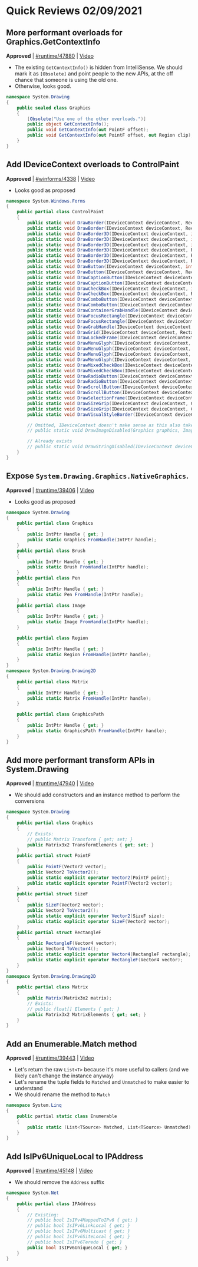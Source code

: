 # Quick Reviews 02/09/2021

## More performant overloads for Graphics.GetContextInfo

**Approved** | [#runtime/47880](https://github.com/dotnet/runtime/issues/47880#issuecomment-776141547) | [Video](https://www.youtube.com/watch?v=7bRCbwE9CYE&t=0h0m0s)

* The existing `GetContextInfo()` is hidden from IntelliSense. We should mark it as `[Obsolete]` and point people to the new APIs, at the off chance that someone is using the old one.
* Otherwise, looks good.

```C#
namespace System.Drawing
{
    public sealed class Graphics
    {
        [Obsolete("Use one of the other overloads.")]
        public object GetContextInfo();
        public void GetContextInfo(out PointF offset);
        public void GetContextInfo(out PointF offset, out Region clip);
    }
}
```

## Add IDeviceContext overloads to ControlPaint

**Approved** | [#winforms/4338](https://github.com/dotnet/winforms/issues/4338#issuecomment-776147268) | [Video](https://www.youtube.com/watch?v=7bRCbwE9CYE&t=0h16m26s)

* Looks good as proposed

```C#
namespace System.Windows.Forms
{
    public partial class ControlPaint
    {
        public static void DrawBorder(IDeviceContext deviceContext, Rectangle bounds, Color color, ButtonBorderStyle style);
        public static void DrawBorder(IDeviceContext deviceContext, Rectangle bounds, Color leftColor, int leftWidth, ButtonBorderStyle leftStyle, Color topColor, int topWidth, ButtonBorderStyle topStyle, Color rightColor, int rightWidth, ButtonBorderStyle rightStyle, Color bottomColor, int bottomWidth, ButtonBorderStyle bottomStyle);
        public static void DrawBorder3D(IDeviceContext deviceContext, int x, int y, int width, int height);
        public static void DrawBorder3D(IDeviceContext deviceContext, int x, int y, int width, int height, Border3DStyle style);
        public static void DrawBorder3D(IDeviceContext deviceContext, int x, int y, int width, int height, Border3DStyle style, Border3DSide sides);
        public static void DrawBorder3D(IDeviceContext deviceContext, Rectangle rectangle);
        public static void DrawBorder3D(IDeviceContext deviceContext, Rectangle rectangle, Border3DStyle style);
        public static void DrawBorder3D(IDeviceContext deviceContext, Rectangle rectangle, Border3DStyle style, Border3DSide sides);
        public static void DrawButton(IDeviceContext deviceContext, int x, int y, int width, int height, ButtonState state);
        public static void DrawButton(IDeviceContext deviceContext, Rectangle rectangle, ButtonState state);
        public static void DrawCaptionButton(IDeviceContext deviceContext, int x, int y, int width, int height, CaptionButton button, ButtonState state);
        public static void DrawCaptionButton(IDeviceContext deviceContext, Rectangle rectangle, CaptionButton button, ButtonState state);
        public static void DrawCheckBox(IDeviceContext deviceContext, int x, int y, int width, int height, ButtonState state);
        public static void DrawCheckBox(IDeviceContext deviceContext, Rectangle rectangle, ButtonState state);
        public static void DrawComboButton(IDeviceContext deviceContext, int x, int y, int width, int height, ButtonState state);
        public static void DrawComboButton(IDeviceContext deviceContext, Rectangle rectangle, ButtonState state);
        public static void DrawContainerGrabHandle(IDeviceContext deviceContext, Rectangle bounds);
        public static void DrawFocusRectangle(IDeviceContext deviceContext, Rectangle rectangle);
        public static void DrawFocusRectangle(IDeviceContext deviceContext, Rectangle rectangle, Color foreColor, Color backColor);
        public static void DrawGrabHandle(IDeviceContext deviceContext, Rectangle rectangle, bool primary, bool enabled);
        public static void DrawGrid(IDeviceContext deviceContext, Rectangle area, Size pixelsBetweenDots, Color backColor);
        public static void DrawLockedFrame(IDeviceContext deviceContext, Rectangle rectangle, bool primary);
        public static void DrawMenuGlyph(IDeviceContext deviceContext, int x, int y, int width, int height, MenuGlyph glyph);
        public static void DrawMenuGlyph(IDeviceContext deviceContext, int x, int y, int width, int height, MenuGlyph glyph, Color foreColor, Color backColor);
        public static void DrawMenuGlyph(IDeviceContext deviceContext, Rectangle rectangle, MenuGlyph glyph);
        public static void DrawMenuGlyph(IDeviceContext deviceContext, Rectangle rectangle, MenuGlyph glyph, Color foreColor, Color backColor);
        public static void DrawMixedCheckBox(IDeviceContext deviceContext, int x, int y, int width, int height, ButtonState state);
        public static void DrawMixedCheckBox(IDeviceContext deviceContext, Rectangle rectangle, ButtonState state);
        public static void DrawRadioButton(IDeviceContext deviceContext, int x, int y, int width, int height, ButtonState state);
        public static void DrawRadioButton(IDeviceContext deviceContext, Rectangle rectangle, ButtonState state);
        public static void DrawScrollButton(IDeviceContext deviceContext, int x, int y, int width, int height, ScrollButton button, ButtonState state);
        public static void DrawScrollButton(IDeviceContext deviceContext, Rectangle rectangle, ScrollButton button, ButtonState state);
        public static void DrawSelectionFrame(IDeviceContext deviceContext, bool active, Rectangle outsideRect, Rectangle insideRect, Color backColor);
        public static void DrawSizeGrip(IDeviceContext deviceContext, Color backColor, int x, int y, int width, int height);
        public static void DrawSizeGrip(IDeviceContext deviceContext, Color backColor, Rectangle bounds);
        public static void DrawVisualStyleBorder(IDeviceContext deviceContext, Rectangle bounds);

        // Omitted, IDeviceContext doesn't make sense as this also takes Image
        // public static void DrawImageDisabled(Graphics graphics, Image image, int x, int y, Color background);

        // Already exists
        // public static void DrawStringDisabled(IDeviceContext deviceContext, string s, Font font, Color color, RectangleF layoutRectangle, StringFormat format);
    }
}
```

## Expose `System.Drawing.Graphics.NativeGraphics`.

**Approved** | [#runtime/39406](https://github.com/dotnet/runtime/issues/39406#issuecomment-776150895) | [Video](https://www.youtube.com/watch?v=7bRCbwE9CYE&t=0h25m11s)

* Looks good as proposed

```C#
namespace System.Drawing
{
    public partial class Graphics
    {
        public IntPtr Handle { get; }
        public static Graphics FromHandle(IntPtr handle);
    }
    public partial class Brush
    {
        public IntPtr Handle { get; }
        public static Brush FromHandle(IntPtr handle);
    }
    public partial class Pen
    {
        public IntPtr Handle { get; }
        public static Pen FromHandle(IntPtr handle);
    }
    public partial class Image
    {
        public IntPtr Handle { get; }
        public static Image FromHandle(IntPtr handle);
    }

    public partial class Region
    {
        public IntPtr Handle { get; }
        public static Region FromHandle(IntPtr handle);
    }
}
namespace System.Drawing.Drawing2D
{
    public partial class Matrix
    {
        public IntPtr Handle { get; }
        public static Matrix FromHandle(IntPtr handle);
    }

    public partial class GraphicsPath
    {
        public IntPtr Handle { get; }
        public static GraphicsPath FromHandle(IntPtr handle);
    }
}
```

## Add more performant transform APIs in System.Drawing

**Approved** | [#runtime/47940](https://github.com/dotnet/runtime/issues/47940#issuecomment-776158368) | [Video](https://www.youtube.com/watch?v=7bRCbwE9CYE&t=0h31m7s)

* We should add constructors and an instance method to perform the conversions

```C#
namespace System.Drawing
{
    public partial class Graphics
    {
        // Exists:
        // public Matrix Transform { get; set; }
        public Matrix3x2 TransformElements { get; set; }
    }
    public partial struct PointF
    {
        public PointF(Vector2 vector);
        public Vector2 ToVector2();
        public static explicit operator Vector2(PointF point);
        public static explicit operator PointF(Vector2 vector);
    }
    public partial struct SizeF
    {
        public SizeF(Vector2 vector);
        public Vector2 ToVector2();
        public static explicit operator Vector2(SizeF size);
        public static explicit operator SizeF(Vector2 vector);
    }
    public partial struct RectangleF
    {
        public RectangleF(Vector4 vector);
        public Vector4 ToVector4();
        public static explicit operator Vector4(RectangleF rectangle);
        public static explicit operator RectangleF(Vector4 vector);
    }
}
namespace System.Drawing.Drawing2D
{
    public partial class Matrix
    {
        public Matrix(Matrix3x2 matrix);
        // Exists:
        // public float[] Elements { get; }
        public Matrix3x2 MatrixElements { get; set; }
    }
}
```

## Add an Enumerable.Match method

**Approved** | [#runtime/39443](https://github.com/dotnet/runtime/issues/39443#issuecomment-776164437) | [Video](https://www.youtube.com/watch?v=7bRCbwE9CYE&t=0h43m21s)

* Let's return the raw `List<T>` because it's more useful to callers (and we likely can't change the instance anyway)
* Let's rename the tuple fields to `Matched` and `Unmatched` to make easier to understand
* We should rename the method to `Match`

```C#
namespace System.Linq
{
    public partial static class Enumerable
    {
        public static (List<TSource> Matched, List<TSource> Unmatched) Match<TSource>(this IEnumerable<TSource> source, Func<TSource, bool> predicate);
    }
}
```

## Add IsIPv6UniqueLocal to IPAddress

**Approved** | [#runtime/45148](https://github.com/dotnet/runtime/issues/45148#issuecomment-776169854) | [Video](https://www.youtube.com/watch?v=7bRCbwE9CYE&t=0h52m22s)

* We should remove the `Address` suffix

```C#
namespace System.Net
{
    public partial class IPAddress
    {
        // Existing:
        // public bool IsIPv4MappedToIPv6 { get; }
        // public bool IsIPv6LinkLocal { get; }
        // public bool IsIPv6Multicast { get; }
        // public bool IsIPv6SiteLocal { get; }
        // public bool IsIPv6Teredo { get; }
        public bool IsIPv6UniqueLocal { get; }
    }
}
```

